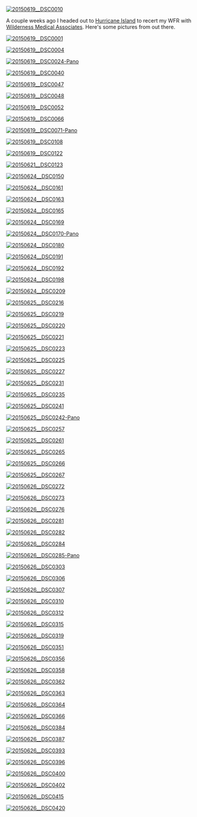 [![20150619__DSC0010](http://alexkerney.com/wp-content/uploads/2015/07/20150619__DSC0010-840x558.jpg)](http://alexkerney.com/wp-content/uploads/2015/07/20150619__DSC0010.jpg)

A couple weeks ago I headed out to [Hurricane Island](http://www.hurricaneisland.net) to recert my WFR with [Wilderness Medical Associates](http://www.wildmed.com). Here's some pictures from out there.

<!-- TEASER_END -->

[![20150619__DSC0001](http://alexkerney.com/wp-content/uploads/2015/07/20150619__DSC0001-840x558.jpg)](http://alexkerney.com/wp-content/uploads/2015/07/20150619__DSC0001.jpg)

[![20150619__DSC0004](http://alexkerney.com/wp-content/uploads/2015/07/20150619__DSC0004-840x1265.jpg)](http://alexkerney.com/wp-content/uploads/2015/07/20150619__DSC0004.jpg)

[![20150619__DSC0024-Pano](http://alexkerney.com/wp-content/uploads/2015/07/20150619__DSC0024-Pano-840x227.jpg)](http://alexkerney.com/wp-content/uploads/2015/07/20150619__DSC0024-Pano.jpg)

[![20150619__DSC0040](http://alexkerney.com/wp-content/uploads/2015/07/20150619__DSC0040-840x1265.jpg)](http://alexkerney.com/wp-content/uploads/2015/07/20150619__DSC0040.jpg)

[![20150619__DSC0047](http://alexkerney.com/wp-content/uploads/2015/07/20150619__DSC0047-840x558.jpg)](http://alexkerney.com/wp-content/uploads/2015/07/20150619__DSC0047.jpg)

[![20150619__DSC0048](http://alexkerney.com/wp-content/uploads/2015/07/20150619__DSC0048-840x1265.jpg)](http://alexkerney.com/wp-content/uploads/2015/07/20150619__DSC0048.jpg)

[![20150619__DSC0052](http://alexkerney.com/wp-content/uploads/2015/07/20150619__DSC0052-840x1265.jpg)](http://alexkerney.com/wp-content/uploads/2015/07/20150619__DSC0052.jpg)

[![20150619__DSC0066](http://alexkerney.com/wp-content/uploads/2015/07/20150619__DSC0066-840x1265.jpg)](http://alexkerney.com/wp-content/uploads/2015/07/20150619__DSC0066.jpg)

[![20150619__DSC0071-Pano](http://alexkerney.com/wp-content/uploads/2015/07/20150619__DSC0071-Pano-840x230.jpg)](http://alexkerney.com/wp-content/uploads/2015/07/20150619__DSC0071-Pano.jpg)

[![20150619__DSC0108](http://alexkerney.com/wp-content/uploads/2015/07/20150619__DSC0108-840x558.jpg)](http://alexkerney.com/wp-content/uploads/2015/07/20150619__DSC0108.jpg)

[![20150619__DSC0122](http://alexkerney.com/wp-content/uploads/2015/07/20150619__DSC0122-840x1265.jpg)](http://alexkerney.com/wp-content/uploads/2015/07/20150619__DSC0122.jpg)

[![20150621__DSC0123](http://alexkerney.com/wp-content/uploads/2015/07/20150621__DSC0123-840x1265.jpg)](http://alexkerney.com/wp-content/uploads/2015/07/20150621__DSC0123.jpg)

[![20150624__DSC0150](http://alexkerney.com/wp-content/uploads/2015/07/20150624__DSC0150-840x558.jpg)](http://alexkerney.com/wp-content/uploads/2015/07/20150624__DSC0150.jpg)

[![20150624__DSC0161](http://alexkerney.com/wp-content/uploads/2015/07/20150624__DSC0161-840x558.jpg)](http://alexkerney.com/wp-content/uploads/2015/07/20150624__DSC0161.jpg)

[![20150624__DSC0163](http://alexkerney.com/wp-content/uploads/2015/07/20150624__DSC0163-840x558.jpg)](http://alexkerney.com/wp-content/uploads/2015/07/20150624__DSC0163.jpg)

[![20150624__DSC0165](http://alexkerney.com/wp-content/uploads/2015/07/20150624__DSC0165-840x1265.jpg)](http://alexkerney.com/wp-content/uploads/2015/07/20150624__DSC0165.jpg)

[![20150624__DSC0169](http://alexkerney.com/wp-content/uploads/2015/07/20150624__DSC0169-840x558.jpg)](http://alexkerney.com/wp-content/uploads/2015/07/20150624__DSC0169.jpg)

[![20150624__DSC0170-Pano](http://alexkerney.com/wp-content/uploads/2015/07/20150624__DSC0170-Pano-840x234.jpg)](http://alexkerney.com/wp-content/uploads/2015/07/20150624__DSC0170-Pano.jpg)

[![20150624__DSC0180](http://alexkerney.com/wp-content/uploads/2015/07/20150624__DSC0180-840x558.jpg)](http://alexkerney.com/wp-content/uploads/2015/07/20150624__DSC0180.jpg)

[![20150624__DSC0191](http://alexkerney.com/wp-content/uploads/2015/07/20150624__DSC0191-840x1264.jpg)](http://alexkerney.com/wp-content/uploads/2015/07/20150624__DSC0191.jpg)

[![20150624__DSC0192](http://alexkerney.com/wp-content/uploads/2015/07/20150624__DSC0192-840x558.jpg)](http://alexkerney.com/wp-content/uploads/2015/07/20150624__DSC0192.jpg)

[![20150624__DSC0198](http://alexkerney.com/wp-content/uploads/2015/07/20150624__DSC0198-840x1265.jpg)](http://alexkerney.com/wp-content/uploads/2015/07/20150624__DSC0198.jpg)

[![20150624__DSC0209](http://alexkerney.com/wp-content/uploads/2015/07/20150624__DSC0209-840x558.jpg)](http://alexkerney.com/wp-content/uploads/2015/07/20150624__DSC0209.jpg)

[![20150625__DSC0216](http://alexkerney.com/wp-content/uploads/2015/07/20150625__DSC0216-840x1265.jpg)](http://alexkerney.com/wp-content/uploads/2015/07/20150625__DSC0216.jpg)

[![20150625__DSC0219](http://alexkerney.com/wp-content/uploads/2015/07/20150625__DSC0219-840x1265.jpg)](http://alexkerney.com/wp-content/uploads/2015/07/20150625__DSC0219.jpg)

[![20150625__DSC0220](http://alexkerney.com/wp-content/uploads/2015/07/20150625__DSC0220-840x558.jpg)](http://alexkerney.com/wp-content/uploads/2015/07/20150625__DSC0220.jpg)

[![20150625__DSC0221](http://alexkerney.com/wp-content/uploads/2015/07/20150625__DSC0221-840x558.jpg)](http://alexkerney.com/wp-content/uploads/2015/07/20150625__DSC0221.jpg)

[![20150625__DSC0223](http://alexkerney.com/wp-content/uploads/2015/07/20150625__DSC0223-840x558.jpg)](http://alexkerney.com/wp-content/uploads/2015/07/20150625__DSC0223.jpg)

[![20150625__DSC0225](http://alexkerney.com/wp-content/uploads/2015/07/20150625__DSC0225-840x558.jpg)](http://alexkerney.com/wp-content/uploads/2015/07/20150625__DSC0225.jpg)

[![20150625__DSC0227](http://alexkerney.com/wp-content/uploads/2015/07/20150625__DSC0227-840x1265.jpg)](http://alexkerney.com/wp-content/uploads/2015/07/20150625__DSC0227.jpg)

[![20150625__DSC0231](http://alexkerney.com/wp-content/uploads/2015/07/20150625__DSC0231-840x558.jpg)](http://alexkerney.com/wp-content/uploads/2015/07/20150625__DSC0231.jpg)

[![20150625__DSC0235](http://alexkerney.com/wp-content/uploads/2015/07/20150625__DSC0235-840x558.jpg)](http://alexkerney.com/wp-content/uploads/2015/07/20150625__DSC0235.jpg)

[![20150625__DSC0241](http://alexkerney.com/wp-content/uploads/2015/07/20150625__DSC0241-840x1265.jpg)](http://alexkerney.com/wp-content/uploads/2015/07/20150625__DSC0241.jpg)

[![20150625__DSC0242-Pano](http://alexkerney.com/wp-content/uploads/2015/07/20150625__DSC0242-Pano-840x139.jpg)](http://alexkerney.com/wp-content/uploads/2015/07/20150625__DSC0242-Pano.jpg)

[![20150625__DSC0257](http://alexkerney.com/wp-content/uploads/2015/07/20150625__DSC0257-840x558.jpg)](http://alexkerney.com/wp-content/uploads/2015/07/20150625__DSC0257.jpg)

[![20150625__DSC0261](http://alexkerney.com/wp-content/uploads/2015/07/20150625__DSC0261-840x558.jpg)](http://alexkerney.com/wp-content/uploads/2015/07/20150625__DSC0261.jpg)

[![20150625__DSC0265](http://alexkerney.com/wp-content/uploads/2015/07/20150625__DSC0265-840x1265.jpg)](http://alexkerney.com/wp-content/uploads/2015/07/20150625__DSC0265.jpg)

[![20150625__DSC0266](http://alexkerney.com/wp-content/uploads/2015/07/20150625__DSC0266-840x1265.jpg)](http://alexkerney.com/wp-content/uploads/2015/07/20150625__DSC0266.jpg)

[![20150625__DSC0267](http://alexkerney.com/wp-content/uploads/2015/07/20150625__DSC0267-840x1265.jpg)](http://alexkerney.com/wp-content/uploads/2015/07/20150625__DSC0267.jpg)

[![20150626__DSC0272](http://alexkerney.com/wp-content/uploads/2015/07/20150626__DSC0272-840x558.jpg)](http://alexkerney.com/wp-content/uploads/2015/07/20150626__DSC0272.jpg)

[![20150626__DSC0273](http://alexkerney.com/wp-content/uploads/2015/07/20150626__DSC0273-840x558.jpg)](http://alexkerney.com/wp-content/uploads/2015/07/20150626__DSC0273.jpg)

[![20150626__DSC0276](http://alexkerney.com/wp-content/uploads/2015/07/20150626__DSC0276-840x558.jpg)](http://alexkerney.com/wp-content/uploads/2015/07/20150626__DSC0276.jpg)

[![20150626__DSC0281](http://alexkerney.com/wp-content/uploads/2015/07/20150626__DSC0281-840x558.jpg)](http://alexkerney.com/wp-content/uploads/2015/07/20150626__DSC0281.jpg)

[![20150626__DSC0282](http://alexkerney.com/wp-content/uploads/2015/07/20150626__DSC0282-840x1265.jpg)](http://alexkerney.com/wp-content/uploads/2015/07/20150626__DSC0282.jpg)

[![20150626__DSC0284](http://alexkerney.com/wp-content/uploads/2015/07/20150626__DSC0284-840x558.jpg)](http://alexkerney.com/wp-content/uploads/2015/07/20150626__DSC0284.jpg)

[![20150626__DSC0285-Pano](http://alexkerney.com/wp-content/uploads/2015/07/20150626__DSC0285-Pano-840x157.jpg)](http://alexkerney.com/wp-content/uploads/2015/07/20150626__DSC0285-Pano.jpg)

[![20150626__DSC0303](http://alexkerney.com/wp-content/uploads/2015/07/20150626__DSC0303-840x1265.jpg)](http://alexkerney.com/wp-content/uploads/2015/07/20150626__DSC0303.jpg)

[![20150626__DSC0306](http://alexkerney.com/wp-content/uploads/2015/07/20150626__DSC0306-840x558.jpg)](http://alexkerney.com/wp-content/uploads/2015/07/20150626__DSC0306.jpg)

[![20150626__DSC0307](http://alexkerney.com/wp-content/uploads/2015/07/20150626__DSC0307-840x558.jpg)](http://alexkerney.com/wp-content/uploads/2015/07/20150626__DSC0307.jpg)

[![20150626__DSC0310](http://alexkerney.com/wp-content/uploads/2015/07/20150626__DSC0310-840x558.jpg)](http://alexkerney.com/wp-content/uploads/2015/07/20150626__DSC0310.jpg)

[![20150626__DSC0312](http://alexkerney.com/wp-content/uploads/2015/07/20150626__DSC0312-840x558.jpg)](http://alexkerney.com/wp-content/uploads/2015/07/20150626__DSC0312.jpg)

[![20150626__DSC0315](http://alexkerney.com/wp-content/uploads/2015/07/20150626__DSC0315-840x1265.jpg)](http://alexkerney.com/wp-content/uploads/2015/07/20150626__DSC0315.jpg)

[![20150626__DSC0319](http://alexkerney.com/wp-content/uploads/2015/07/20150626__DSC0319-840x558.jpg)](http://alexkerney.com/wp-content/uploads/2015/07/20150626__DSC0319.jpg)

[![20150626__DSC0351](http://alexkerney.com/wp-content/uploads/2015/07/20150626__DSC0351-840x1265.jpg)](http://alexkerney.com/wp-content/uploads/2015/07/20150626__DSC0351.jpg)

[![20150626__DSC0356](http://alexkerney.com/wp-content/uploads/2015/07/20150626__DSC0356-840x558.jpg)](http://alexkerney.com/wp-content/uploads/2015/07/20150626__DSC0356.jpg)

[![20150626__DSC0358](http://alexkerney.com/wp-content/uploads/2015/07/20150626__DSC0358-840x1265.jpg)](http://alexkerney.com/wp-content/uploads/2015/07/20150626__DSC0358.jpg)

[![20150626__DSC0362](http://alexkerney.com/wp-content/uploads/2015/07/20150626__DSC0362-840x558.jpg)](http://alexkerney.com/wp-content/uploads/2015/07/20150626__DSC0362.jpg)

[![20150626__DSC0363](http://alexkerney.com/wp-content/uploads/2015/07/20150626__DSC0363-840x558.jpg)](http://alexkerney.com/wp-content/uploads/2015/07/20150626__DSC0363.jpg)

[![20150626__DSC0364](http://alexkerney.com/wp-content/uploads/2015/07/20150626__DSC0364-840x1265.jpg)](http://alexkerney.com/wp-content/uploads/2015/07/20150626__DSC0364.jpg)

[![20150626__DSC0366](http://alexkerney.com/wp-content/uploads/2015/07/20150626__DSC0366-840x558.jpg)](http://alexkerney.com/wp-content/uploads/2015/07/20150626__DSC0366.jpg)

[![20150626__DSC0384](http://alexkerney.com/wp-content/uploads/2015/07/20150626__DSC0384-840x560.jpg)](http://alexkerney.com/wp-content/uploads/2015/07/20150626__DSC0384.jpg)

[![20150626__DSC0387](http://alexkerney.com/wp-content/uploads/2015/07/20150626__DSC0387-840x558.jpg)](http://alexkerney.com/wp-content/uploads/2015/07/20150626__DSC0387.jpg)

[![20150626__DSC0393](http://alexkerney.com/wp-content/uploads/2015/07/20150626__DSC0393-840x558.jpg)](http://alexkerney.com/wp-content/uploads/2015/07/20150626__DSC0393.jpg)

[![20150626__DSC0396](http://alexkerney.com/wp-content/uploads/2015/07/20150626__DSC0396-840x1265.jpg)](http://alexkerney.com/wp-content/uploads/2015/07/20150626__DSC0396.jpg)

[![20150626__DSC0400](http://alexkerney.com/wp-content/uploads/2015/07/20150626__DSC0400-840x558.jpg)](http://alexkerney.com/wp-content/uploads/2015/07/20150626__DSC0400.jpg)

[![20150626__DSC0402](http://alexkerney.com/wp-content/uploads/2015/07/20150626__DSC0402-840x558.jpg)](http://alexkerney.com/wp-content/uploads/2015/07/20150626__DSC0402.jpg)

[![20150626__DSC0415](http://alexkerney.com/wp-content/uploads/2015/07/20150626__DSC0415-840x558.jpg)](http://alexkerney.com/wp-content/uploads/2015/07/20150626__DSC0415.jpg)

[![20150626__DSC0420](http://alexkerney.com/wp-content/uploads/2015/07/20150626__DSC0420-840x558.jpg)](http://alexkerney.com/wp-content/uploads/2015/07/20150626__DSC0420.jpg)
